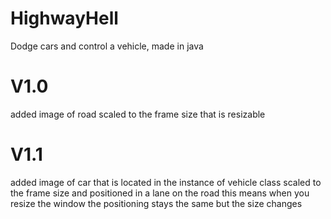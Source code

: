 HighwayHell
===========

Dodge cars and control a vehicle, made in java

V1.0
=======
added image of road
scaled to the frame size that is resizable

V1.1
=======
added image of car that is located in the instance of vehicle class
scaled to the frame size and positioned in a lane on the road
this means when you resize the window the positioning stays the same but the size changes

